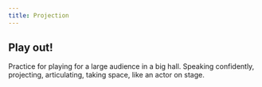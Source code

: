 ```yaml
---
title: Projection
---
```


## Play out!
Practice for playing for a large audience in a big hall. Speaking confidently, projecting, articulating, taking space, like an actor on stage.
